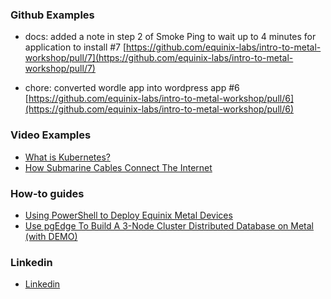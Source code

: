 <!-- # Ask me about Cloud Computing and Kubernetes -->


<!-- <a href="https://www.credly.com/badges/fcf5357d-d219-48d1-9bb9-3c18e70ccfcb"><img width="1143" alt="image-kcna-01" src="https://github.com/user-attachments/assets/42633b76-62ad-49b8-8e72-1bc465f77ebb"></a> -->

<!-- <a href="https://www.credly.com/badges/fcf5357d-d219-48d1-9bb9-3c18e70ccfcb"><img width="1143" alt="image-kcna-01" src="https://github.com/user-attachments/assets/fd2ea1fd-299f-4b16-8d78-225f6500eab4"></a> -->

### Github Examples

- docs: added a note in step 2 of Smoke Ping to wait up to 4 minutes for application to install #7
[https://github.com/equinix-labs/intro-to-metal-workshop/pull/7](https://github.com/equinix-labs/intro-to-metal-workshop/pull/7)

- chore: converted wordle app into wordpress app #6
[https://github.com/equinix-labs/intro-to-metal-workshop/pull/6](https://github.com/equinix-labs/intro-to-metal-workshop/pull/6)

### Video Examples

- [What is Kubernetes?](https://www.youtube.com/watch?v=87FJQPorviM)
- [How Submarine Cables Connect The Internet](https://www.youtube.com/watch?v=pCiFMqpHR30)


### How-to guides

- [Using PowerShell to Deploy Equinix Metal Devices](https://github.com/waltribeiro/using-powershell-to-deploy-equinix-metal-devices/blob/main/markdown-02.md)
- [Use pgEdge To Build A 3-Node Cluster Distributed Database on Metal (with DEMO)](https://github.com/waltribeiro/getting-started-with-pgedge-distributed-database-on-equinix-metal/blob/main/markdown.md)

### Linkedin

- [Linkedin](http://linkedin.com/in/waltribeiro/)
